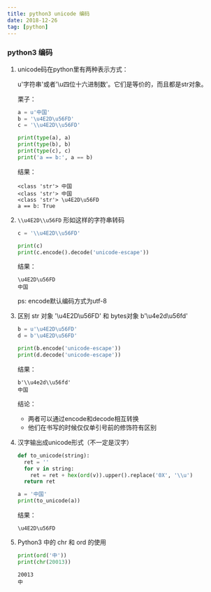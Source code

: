 ```yaml
---
title: python3 unicode 编码
date: 2018-12-26
tag: [python]
---
```


### python3 编码

1. unicode码在python里有两种表示方式：

   u'字符串'或者'\u四位十六进制数'。它们是等价的，而且都是str对象。

   栗子：

   ```python
   a = u'中国'
   b = '\u4E2D\u56FD'
   c = '\\u4E2D\\u56FD'
   
   print(type(a), a)
   print(type(b), b)
   print(type(c), c)
   print('a == b:', a == b)
   ```

   结果：

   ```shell
   <class 'str'> 中国
   <class 'str'> 中国
   <class 'str'> \u4E2D\u56FD
   a == b: True
   ```

2. `\\u4E2D\\u56FD` 形如这样的字符串转码

   ```python
   c = '\\u4E2D\\u56FD'
   
   print(c)
   print(c.encode().decode('unicode-escape'))
   ```

   结果：

   ```
   \u4E2D\u56FD
   中国
   ```

   ps: encode默认编码方式为utf-8

3. 区别 str 对象 '\u4E2D\u56FD' 和 bytes对象 b'\\u4e2d\\u56fd'

   ```python
   b = u'\u4E2D\u56FD'
   d = b'\u4E2D\u56FD'
   
   print(b.encode('unicode-escape'))
   print(d.decode('unicode-escape'))
   ```

   结果：

   ```
   b'\\u4e2d\\u56fd'
   中国
   ```

   结论：

    - 两者可以通过encode和decode相互转换
    - 他们在书写的时候仅仅单引号前的修饰符有区别

4. 汉字输出成unicode形式（不一定是汉字）

   ```python
   def to_unicode(string):
     ret = ''
     for v in string:
       ret = ret + hex(ord(v)).upper().replace('0X', '\\u')
     return ret
   
   a = '中国'
   print(to_unicode(a))
   ```

   结果：

   ```
   \u4E2D\u56FD
   ```

5. Python3 中的 chr 和 ord 的使用

   ```python
   print(ord('中'))
   print(chr(20013))
   ```

   ```
   20013
   中
   ```
